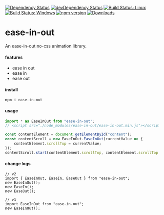 [![Dependency Status](https://david-dm.org/plantain-00/ease-in-out.svg)](https://david-dm.org/plantain-00/ease-in-out)
[![devDependency Status](https://david-dm.org/plantain-00/ease-in-out/dev-status.svg)](https://david-dm.org/plantain-00/ease-in-out#info=devDependencies)
[![Build Status: Linux](https://travis-ci.org/plantain-00/ease-in-out.svg?branch=master)](https://travis-ci.org/plantain-00/ease-in-out)
[![Build Status: Windows](https://ci.appveyor.com/api/projects/status/github/plantain-00/ease-in-out?branch=master&svg=true)](https://ci.appveyor.com/project/plantain-00/ease-in-out/branch/master)
[![npm version](https://badge.fury.io/js/ease-in-out.svg)](https://badge.fury.io/js/ease-in-out)
[![Downloads](https://img.shields.io/npm/dm/ease-in-out.svg)](https://www.npmjs.com/package/ease-in-out)

# ease-in-out
An ease-in-out no-css animation library.

#### features

+ ease in out
+ ease in
+ ease out

#### install

`npm i ease-in-out`

#### usage

```ts
import * as EaseInOut from "ease-in-out";
// <script src="./node_modules/ease-in-out/ease-in-out.min.js"></script>

const contentElement = document.getElementById("content");
const contentScroll = new EaseInOut.EaseInOut(currentValue => {
    contentElement.scrollTop = currentValue;
});
contentScroll.start(contentElement.scrollTop, contentElement.scrollTop + 100);
```

#### change logs

```
// v2
import { EaseInOut, EaseIn, EaseOut } from "ease-in-out";
new EaseInOut();
new EaseIn();
new EaseOut();

// v1
import EaseInOut from "ease-in-out";
new EaseInOut();
```
